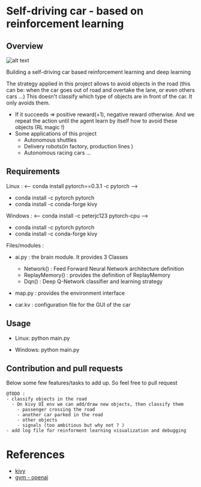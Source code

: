 # Self-driving car - based on reinforcement learning
## Overview


![alt text](https://github.com/afondiel/my-lab/blob/master/automotive/self-driving-cars/project/self-driving-car-rl-a-z/tools/doc/first-render-of-the-map.png?raw=true )

Building a self-driving car based reinforcement learning and deep learning

The strategy applied in this project allows to avoid objects in the road (this can be: when the car goes out of road and overtake the lane, or even others cars ...)
This doesn't classify which type of objects are in front of the car. It only avoids them.

- If it succeeds => positive reward(+1), negative reward otherwise. And we repeat the action  until the agent learn by itself how to avoid these objects (RL magic !) 
- Some applications of this project
    - Autonomous shuttles
    - Delivery robots(in factory, production lines )
    - Autonomous racing cars ...

## Requirements
Linux : 
<-- conda install pytorch==0.3.1 -c pytorch -->
- conda install -c pytorch pytorch 
- conda install -c conda-forge kivy

Windows : 
<-- conda install -c peterjc123 pytorch-cpu -->
- conda install -c pytorch pytorch 
- conda install -c conda-forge kivy

Files/modules : 
- ai.py : the brain module. It provides 3 Classes
    - Network() : Feed Forward Neural Network architecture definition
    - ReplayMemory() : provides the definition of ReplayMemory
    - Dqn() : Deep Q-Network classifier and learning strategy

- map.py : provides the environment interface
- car.kv : configuration file for the GUI of the car 

## Usage

- Linux: python main.py

- Windows: python main.py

## Contribution and pull requests

Below some few features/tasks to add up. So feel free to pull request

    @TODO :
    - classify objects in the road 
      - On kivy UI env we can add/draw new objects, then classify them 
        - passenger crossing the road
        - another car parked in the road
        - other objects
        - signals (too ambitious but why not ? )
    - add log file for reinforment learning visualization and debugging


# References

- [kivy](https://kivy.org/)
- [gym - openai](https://www.gymlibrary.dev/)
